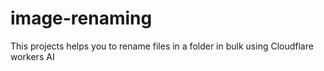 # image-renaming
This projects helps you to rename files in a folder in bulk using Cloudflare workers AI

